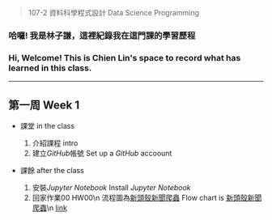 > 107-2 資料科學程式設計 Data Science Programming

### 哈囉! 我是林子謙，這裡紀錄我在這門課的學習歷程  
### Hi, Welcome! This is Chien Lin's space to record what has learned in this class.
___

## 第一周 Week 1
 - 課堂 in the class
   1. 介紹課程 intro
   2. 建立*GitHub*帳號 Set up a *GitHub* accoount

 - 課餘 after the class
   1. 安裝*Jupyter Notebook* Install *Jupyter Notebook*
   2. 回家作業00 HW00\n
      流程圖為[新頭殼新聞爬蟲](https://github.com/MiccWan/Political-News-Analysis/blob/master/crawler/new_talk_crawler.ipynb) 
      Flow chart is [新頭殼新聞爬蟲](https://github.com/MiccWan/Political-News-Analysis/blob/master/crawler/new_talk_crawler.ipynb)\n
      [link](https://github.com/AtwoLin/DataScienceProgramming/blob/master/HW00/HW00.png)
